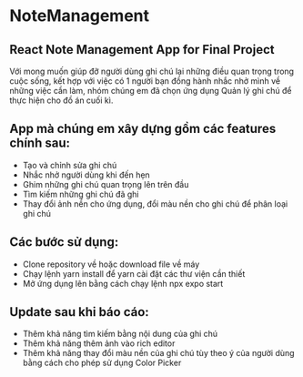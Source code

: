 # NoteManagement
## React Note Management App for Final Project

Với mong muốn giúp đỡ người dùng ghi chú lại những điều quan trọng trong cuộc sống, kết hợp với việc có 1 người bạn đồng hành nhắc nhở mình về những việc cần làm,
nhóm chúng em đã chọn ứng dụng Quản lý ghi chú để thực hiện cho đồ án cuối kì. 

## App mà chúng em xây dựng gồm các features chính sau:
- Tạo và chỉnh sửa ghi chú
- Nhắc nhở người dùng khi đến hẹn
- Ghim những ghi chú quan trọng lên trên đầu
- Tìm kiếm những ghi chú đã ghi
- Thay đổi ảnh nền cho ứng dụng, đổi màu nền cho ghi chú để phân loại ghi chú

## Các bước sử dụng:
- Clone repository về hoặc download file về máy
- Chạy lệnh yarn install để yarn cài đặt các thư viện cần thiết
- Mở ứng dụng lên bằng cách chạy lệnh npx expo start

## Update sau khi báo cáo:
- Thêm khả năng tìm kiếm bằng nội dung của ghi chú
- Thêm khả năng thêm ảnh vào rich editor
- Thêm khả năng thay đổi màu nền của ghi chú tùy theo ý của người dùng bằng cách cho phép sử dụng Color Picker
